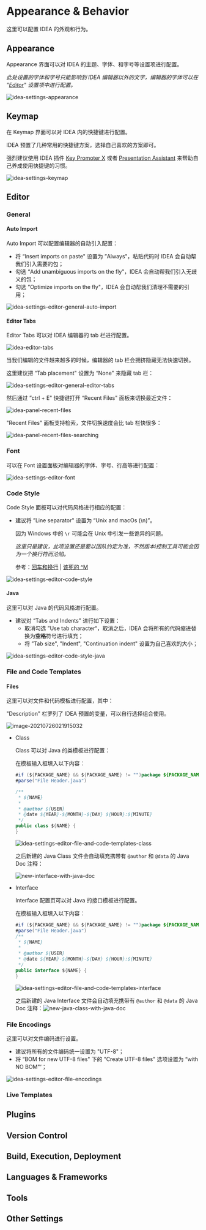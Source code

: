 # Appearance & Behavior

这里可以配置 IDEA 的外观和行为。



## Appearance

Appearance 界面可以对 IDEA 的主题、字体、和字号等设置项进行配置。

*此处设置的字体和字号只能影响到 IDEA 编辑器以外的文字，编辑器的字体可以在 ”[Editor](#editor)" 设置项中进行配置。*

![idea-settings-appearance](https://rmt.ladydaily.com/fetch/seven/storage/image-20210725174613643.png)



## Keymap

在 Keymap 界面可以对 IDEA 内的快捷键进行配置。

IDEA 预置了几种常用的快捷键方案，选择自己喜欢的方案即可。

强烈建议使用 IDEA 插件 [Key Promoter X](/practices/plugins/key-promoter-x.html) 或者 [Presentation Assistant](/practices/plugins/presentation-assistant.html) 来帮助自己养成使用快捷键的习惯。

![idea-settings-keymap](https://rmt.ladydaily.com/fetch/seven/storage/image-20210725175400959.png)



## Editor

### General

#### Auto Import

Auto Import 可以配置编辑器的自动引入配置：

- 将 “Insert imports on paste" 设置为 ”Always"，粘贴代码时 IDEA 会自动帮我们引入需要的包；
- 勾选 “Add unambiguous imports on the fly"，IDEA 会自动帮我们引入无歧义的包；
- 勾选 ”Optimize imports on the fly"，IDEA 会自动帮我们清理不需要的引用；

![idea-settings-editor-general-auto-import](https://rmt.ladydaily.com/fetch/seven/storage/image-20210725182421377.png)

#### Editor Tabs

Editor Tabs 可以对 IDEA 编辑器的 tab 栏进行配置。

![idea-editor-tabs](https://rmt.ladydaily.com/fetch/seven/storage/image-20210725184432799.png)

当我们编辑的文件越来越多的时候，编辑器的 tab 栏会拥挤隐藏无法快速切换。

这里建议把 “Tab placement" 设置为 “None" 来隐藏 tab 栏：

![idea-settings-editor-general-editor-tabs](https://rmt.ladydaily.com/fetch/seven/storage/image-20210725184553243.png)

然后通过 ”ctrl + E" 快捷键打开 “Recent Files" 面板来切换最近文件：

![idea-panel-recent-files](https://rmt.ladydaily.com/fetch/seven/storage/image-20210725185149814.png)

"Recent Files" 面板支持检索，文件切换速度会比 tab 栏快很多：

![idea-panel-recent-files-searching](https://rmt.ladydaily.com/fetch/seven/storage/image-20210725185427630.png)

### Font

可以在 Font 设置面板对编辑器的字体、字号、行高等进行配置：

![idea-settings-editor-font](https://rmt.ladydaily.com/fetch/seven/storage/image-20210725185806372.png)

### Code Style

Code Style 面板可以对代码风格进行相应的配置：

- 建议将 ”Line separator" 设置为 “Unix and macOs (\n)”。

  因为 Windows 中的 `\r` 可能会在 Unix 中引发一些诡异的问题。

  *这里只是建议，此项设置还是要以团队约定为准，不然版本i控制工具可能会因为一个换行符而沦陷。*

  参考：[回车和换行](https://www.ruanyifeng.com/blog/2006/04/post_213.html) | [该死的 ^M](https://blog.khotyn.com/blog/2014/11/15/damn-the-carriage-return-character/) 

![idea-settings-editor-code-style](https://rmt.ladydaily.com/fetch/seven/storage/image-20210726011600081.png)

#### Java

这里可以对 Java 的代码风格进行配置。

- 建议对 “Tabs and Indents" 进行如下设置：
  - 取消勾选 ”Use tab character“，取消之后，IDEA 会将所有的代码缩进替换为**空格**符号进行填充；
  - 将 ”Tab size", "Indent", "Continuation indent" 设置为自己喜欢的大小；

![idea-settings-editor-code-style-java](https://rmt.ladydaily.com/fetch/seven/storage/image-20210726015709859.png)

### File and Code Templates

#### Files

这里可以对文件和代码模板进行配置，其中：

"Description" 栏罗列了 IDEA 预置的变量，可以自行选择组合使用。

![image-20210726021915032](https://rmt.ladydaily.com/fetch/seven/storage/image-20210726021915032.png)

- Class

  Class 可以对 Java 的类模板进行配置：

  在模板输入框填入以下内容：

  ```java
  #if (${PACKAGE_NAME} && ${PACKAGE_NAME} != "")package ${PACKAGE_NAME};#end
  #parse("File Header.java")
  
  /**
   * ${NAME}
   *
   * @author ${USER}
   * @date ${YEAR}-${MONTH}-${DAY} ${HOUR}:${MINUTE}
   */
  public class ${NAME} {
  }
  ```

  ![idea-settings-editor-file-and-code-templates-class](https://rmt.ladydaily.com/fetch/seven/storage/image-20210726020615304.png)

  之后新建的 Java Class 文件会自动填充携带有 `@author` 和 `@data` 的 Java Doc 注释：

  ![new-interface-with-java-doc](https://rmt.ladydaily.com/fetch/seven/storage/image-20210726021308075.png)

- Interface

  Interface 配置页可以对 Java 的接口模板进行配置。

  在模板输入框填入以下内容：

  ```java
  #if (${PACKAGE_NAME} && ${PACKAGE_NAME} != "")package ${PACKAGE_NAME};#end
  #parse("File Header.java")
  /**
   * ${NAME}
   *
   * @author ${USER}
   * @date ${YEAR}-${MONTH}-${DAY} ${HOUR}:${MINUTE}
   */
  public interface ${NAME} {
  }
  
  ```

  ![idea-settings-editor-file-and-code-templates-interface](https://rmt.ladydaily.com/fetch/seven/storage/image-20210726021751142.png)

  之后新建的 Java Interface 文件会自动填充携带有 `@author` 和 `@data` 的 Java Doc 注释：![new-java-class-with-java-doc](https://rmt.ladydaily.com/fetch/seven/storage/image-20210726021142323.png)

### File Encodings

这里可以对文件编码进行设置。

- 建议将所有的文件编码统一设置为 "UTF-8"；
- 将 “BOM for new UTF-8 files" 下的 ”Create UTF-8 files" 选项设置为 “with NO BOM"‘；

![idea-settings-editor-file-encodings](https://rmt.ladydaily.com/fetch/seven/storage/image-20210726022423595.png)

### Live Templates



## Plugins



## Version Control



## Build, Execution, Deployment



## Languages & Frameworks



## Tools



## Other Settings

